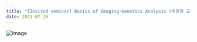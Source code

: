 ```yaml
---
title: "[Invited seminar] Basics of Imaging-Genetics Analysis (주윤정 교수님, 고려대학교)"
date: 2021-07-19
---
```


![Image](//sites.google.com/site/bsplkoreauniversity/_/rsrc/1626686303538/documents/gallery/invitedseminarbasicsofimaging-geneticsanalysisjuyunjeonggyosunimgolyeodaehaggyo/%EC%9D%B4%EB%AF%B8%EC%A7%80%201.png#50)
